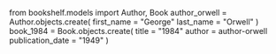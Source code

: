 from bookshelf.models import Author, Book
author_orwell = Author.objects.create(
    first_name = "George"
    last_name = "Orwell"
)
book_1984 = Book.objects.create(
    title = "1984"
    author = author-orwell
    publication_date = "1949"
)